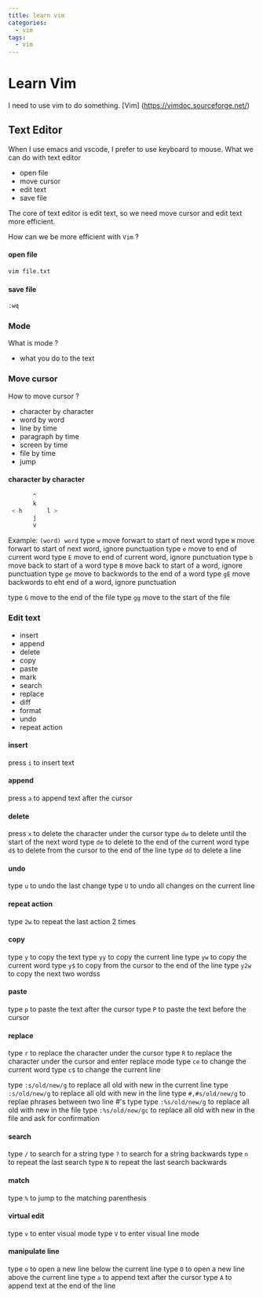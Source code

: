 ```yaml
---
title: learn vim
categories:
  - vim
tags:
  - vim
---
```


# Learn Vim
I need to use vim to do something.
[Vim] (https://vimdoc.sourceforge.net/)

## Text Editor
When I use emacs and vscode, I prefer to use keyboard to mouse.
What we can do with text editor
- open file
- move cursor
- edit text
- save file

The core of text editor is edit text, so we need move cursor 
and edit text more efficient.

How can we be more efficient with `Vim` ?

#### open file
```sh
vim file.txt
```
#### save file
```sh
:wq
```

### Mode
What is mode ? 
- what you do to the text

### Move cursor
How to move cursor ? 
- character by character
- word by word
- line by time
- paragraph by time
- screen by time
- file by time
- jump

#### character by character
```sh
       ^
       k              
 < h       l >        
       j              
       v
```

Example: `(word) word`
type `w` move forwart to start of next word
type `W` move forwart to start of next word, ignore punctuation
type `e` move to end of current word
type `E` move to end of current word, ignore punctuation
type `b` move back to start of a word
type `B` move back to start of a word, ignore punctuation
type `ge` move to backwords to the end of a word
type `gE` move backwords to eht end of a word, ignore punctuation

type `G` move to the end of the file
type `gg` move to the start of the file





### Edit text
- insert
- append
- delete
- copy
- paste
- mark
- search
- replace
- diff
- format
- undo
- repeat action

#### insert
press `i` to insert text

#### append
press `a` to append text after the cursor

#### delete
press `x` to delete the character under the cursor
type `dw` to delete until the start of the next word
type `de` to delete to the end of the current word
type `d$` to delete from the cursor to the end of the line
type `dd` to delete a line

#### undo
type `u` to undo the last change
type `U` to undo all changes on the current line

#### repeat action
type `2w` to repeat the last action 2 times


#### copy
type `y` to copy the text
type `yy` to copy the current line
type `yw` to copy the current word
type `y$` to copy from the cursor to the end of the line
type `y2w` to copy the next two wordss

#### paste
type `p` to paste the text after the cursor
type `P` to paste the text before the cursor

#### replace
type `r` to replace the character under the cursor
type `R` to replace the character under the cursor and enter replace mode
type `ce` to change the current word
type `c$` to change the current line

type `:s/old/new/g` to replace all old with new in the current line
type `:s/old/new/g` to replace all old with new in the line
type `#,#s/old/new/g` to replae phrases between two line #'s type
type `:%s/old/new/g` to replace all old with new in the file
type `:%s/old/new/gc` to replace all old with new in the file and ask for confirmation

#### search
type `/` to search for a string
type `?` to search for a string backwards
type `n` to repeat the last search
type `N` to repeat the last search backwards

#### match
type `%` to jump to the matching parenthesis

#### virtual edit
type `v` to enter visual mode
type `V` to enter visual line mode

#### manipulate line 
type `o` to open a new line below the current line
type `O` to open a new line above the current line
type `a` to append text after the cursor
type `A` to append text at the end of the line
